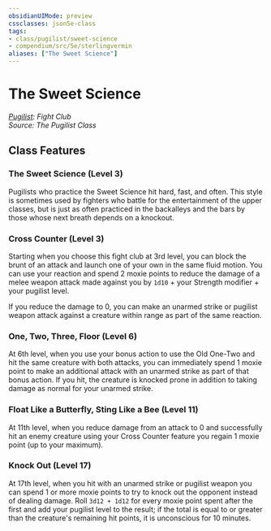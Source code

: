 ```yaml
---
obsidianUIMode: preview
cssclasses: json5e-class
tags:
- class/pugilist/sweet-science
- compendium/src/5e/sterlingvermin
aliases: ["The Sweet Science"]
---
```

# The Sweet Science
*[Pugilist](./pugilist-sterlingvermin.md#): Fight Club*  
*Source: The Pugilist Class*  


## Class Features

### The Sweet Science (Level 3)

Pugilists who practice the Sweet Science hit hard, fast, and often. This style is sometimes used by fighters who battle for the entertainment of the upper classes, but is just as often practiced in the backalleys and the bars by those whose next breath depends on a knockout.

### Cross Counter (Level 3)

Starting when you choose this fight club at 3rd level, you can block the brunt of an attack and launch one of your own in the same fluid motion. You can use your reaction and spend 2 moxie points to reduce the damage of a melee weapon attack made against you by `1d10` + your Strength modifier + your pugilist level.

If you reduce the damage to 0, you can make an unarmed strike or pugilist weapon attack against a creature within range as part of the same reaction.

### One, Two, Three, Floor (Level 6)

At 6th level, when you use your bonus action to use the Old One-Two and hit the same creature with both attacks, you can immediately spend 1 moxie point to make an additional attack with an unarmed strike as part of that bonus action. If you hit, the creature is knocked prone in addition to taking damage as normal for your unarmed strike.

### Float Like a Butterfly, Sting Like a Bee (Level 11)

At 11th level, when you reduce damage from an attack to 0 and successfully hit an enemy creature using your Cross Counter feature you regain 1 moxie point (up to your maximum).

### Knock Out (Level 17)

At 17th level, when you hit with an unarmed strike or pugilist weapon you can spend 1 or more moxie points to try to knock out the opponent instead of dealing damage. Roll `3d12 + 1d12` for every moxie point spent after the first and add your pugilist level to the result; if the total is equal to or greater than the creature's remaining hit points, it is unconscious for 10 minutes.